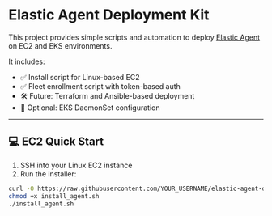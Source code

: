 # Elastic Agent Deployment Kit

This project provides simple scripts and automation to deploy [Elastic Agent](https://www.elastic.co/elastic-agent) on EC2 and EKS environments.

It includes:
- ✅ Install script for Linux-based EC2
- ✅ Fleet enrollment script with token-based auth
- 🛠️ Future: Terraform and Ansible-based deployment
- 🐳 Optional: EKS DaemonSet configuration

---

## 💻 EC2 Quick Start

1. SSH into your Linux EC2 instance  
2. Run the installer:
```bash
curl -O https://raw.githubusercontent.com/YOUR_USERNAME/elastic-agent-deploy-kit/main/ec2/install_agent.sh
chmod +x install_agent.sh
./install_agent.sh
